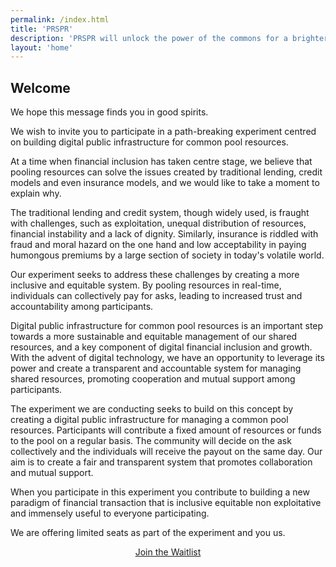 ```yaml
---
permalink: /index.html
title: 'PRSPR'
description: 'PRSPR will unlock the power of the commons for a brighter, better future is possible and want to pave the way for the next generation!'
layout: 'home'
---
```


## Welcome

We hope this message finds you in good spirits.

We wish to invite you to participate in a path-breaking experiment centred on building digital public infrastructure for common pool resources.

At a time when financial inclusion has taken centre stage, we believe that pooling resources can solve the issues created by traditional lending, credit models and even insurance models, and we would like to take a moment to explain why.

The traditional lending and credit system, though widely used, is fraught with challenges, such as exploitation, unequal distribution of resources, financial instability and a lack of dignity. Similarly, insurance is riddled with fraud and moral hazard on the one hand and low acceptability in paying humongous premiums by a large section of society in today's volatile world.

Our experiment seeks to address these challenges by creating a more inclusive and equitable system. By pooling resources in real-time, individuals can collectively pay for asks, leading to increased trust and accountability among participants.

Digital public infrastructure for common pool resources is an important step towards a more sustainable and equitable management of our shared resources, and a key component of digital financial inclusion and growth. With the advent of digital technology, we have an opportunity to leverage its power and create a transparent and accountable system for managing shared resources, promoting cooperation and mutual support among participants.

The experiment we are conducting seeks to build on this concept by creating a digital public infrastructure for managing a common pool resources. Participants will contribute a fixed amount of resources or funds to the pool on a regular basis. The community will decide on the ask collectively and the individuals will receive the payout on the same day. Our aim is to create a fair and transparent system that promotes collaboration and mutual support.

When you participate in this experiment you contribute to building a new paradigm of financial transaction that is inclusive equitable non exploitative and immensely useful to everyone participating.

We are offering limited seats as part of the experiment and you us.

<p style="text-align: center;">
<a href="/join">Join the Waitlist</a>
</p>
